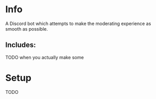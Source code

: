 # Info
A Discord bot which attempts to make the moderating experience as smooth as possible. <br>

## Includes: 
TODO when you actually make some

# Setup
TODO 


